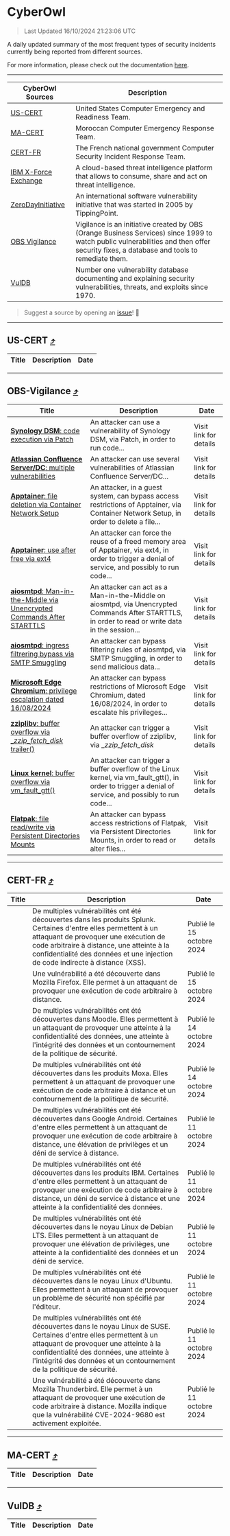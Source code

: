 
 <div id='top'></div>

# CyberOwl

 > Last Updated 16/10/2024 21:23:06 UTC
 
 A daily updated summary of the most frequent types of security incidents currently being reported from different sources.
 
 For more information, please check out the documentation [here](./docs/README.md).
 
 ---
 |CyberOwl Sources|Description|
 |---|---|
 |[US-CERT](#us-cert-arrow_heading_up)|United States Computer Emergency and Readiness Team.|
 |[MA-CERT](#ma-cert-arrow_heading_up)|Moroccan Computer Emergency Response Team.|
 |[CERT-FR](#cert-fr-arrow_heading_up)|The French national government Computer Security Incident Response Team.|
 |[IBM X-Force Exchange](#ibmcloud-arrow_heading_up)|A cloud-based threat intelligence platform that allows to consume, share and act on threat intelligence.|
 |[ZeroDayInitiative](#zerodayinitiative-arrow_heading_up)|An international software vulnerability initiative that was started in 2005 by TippingPoint.|
 |[OBS Vigilance](#obs-vigilance-arrow_heading_up)|Vigilance is an initiative created by OBS (Orange Business Services) since 1999 to watch public vulnerabilities and then offer security fixes, a database and tools to remediate them.|
 |[VulDB](#vuldb-arrow_heading_up)|Number one vulnerability database documenting and explaining security vulnerabilities, threats, and exploits since 1970.|
 
 > Suggest a source by opening an [issue](https://github.com/karimhabush/cyberowl/issues)! :raised_hands:
 ---

## US-CERT [:arrow_heading_up:](#cyberowl)

 |Title|Description|Date|
 |---|---|---|
 
 ---

## OBS-Vigilance [:arrow_heading_up:](#cyberowl)

 |Title|Description|Date|
 |---|---|---|
 |[<a href="https://vigilance.fr/vulnerability/Synology-DSM-code-execution-via-Patch-43300" class="noirorange"><b>Synology DSM</b>: code execution via Patch</a>](https://vigilance.fr/vulnerability/Synology-DSM-code-execution-via-Patch-43300)|An attacker can use a vulnerability of Synology DSM, via Patch, in order to run code...|Visit link for details|
 |[<a href="https://vigilance.fr/vulnerability/Atlassian-Confluence-Server-DC-multiple-vulnerabilities-43293" class="noirorange"><b>Atlassian Confluence Server/DC</b>: multiple vulnerabilities</a>](https://vigilance.fr/vulnerability/Atlassian-Confluence-Server-DC-multiple-vulnerabilities-43293)|An attacker can use several vulnerabilities of Atlassian Confluence Server/DC...|Visit link for details|
 |[<a href="https://vigilance.fr/vulnerability/Apptainer-file-deletion-via-Container-Network-Setup-44962" class="noirorange"><b>Apptainer</b>: file deletion via Container Network Setup</a>](https://vigilance.fr/vulnerability/Apptainer-file-deletion-via-Container-Network-Setup-44962)|An attacker, in a guest system, can bypass access restrictions of Apptainer, via Container Network Setup, in order to delete a file...|Visit link for details|
 |[<a href="https://vigilance.fr/vulnerability/Apptainer-use-after-free-via-ext4-44961" class="noirorange"><b>Apptainer</b>: use after free via ext4</a>](https://vigilance.fr/vulnerability/Apptainer-use-after-free-via-ext4-44961)|An attacker can force the reuse of a freed memory area of Apptainer, via ext4, in order to trigger a denial of service, and possibly to run code...|Visit link for details|
 |[<a href="https://vigilance.fr/vulnerability/aiosmtpd-Man-in-the-Middle-via-Unencrypted-Commands-After-STARTTLS-44960" class="noirorange"><b>aiosmtpd</b>: Man-in-the-Middle via Unencrypted Commands After STARTTLS</a>](https://vigilance.fr/vulnerability/aiosmtpd-Man-in-the-Middle-via-Unencrypted-Commands-After-STARTTLS-44960)|An attacker can act as a Man-in-the-Middle on aiosmtpd, via Unencrypted Commands After STARTTLS, in order to read or write data in the session...|Visit link for details|
 |[<a href="https://vigilance.fr/vulnerability/aiosmtpd-ingress-filtrering-bypass-via-SMTP-Smuggling-44959" class="noirorange"><b>aiosmtpd</b>: ingress filtrering bypass via SMTP Smuggling</a>](https://vigilance.fr/vulnerability/aiosmtpd-ingress-filtrering-bypass-via-SMTP-Smuggling-44959)|An attacker can bypass filtering rules of aiosmtpd, via SMTP Smuggling, in order to send malicious data...|Visit link for details|
 |[<a href="https://vigilance.fr/vulnerability/Microsoft-Edge-Chromium-privilege-escalation-dated-16-08-2024-44957" class="noirorange"><b>Microsoft Edge Chromium</b>: privilege escalation dated 16/08/2024</a>](https://vigilance.fr/vulnerability/Microsoft-Edge-Chromium-privilege-escalation-dated-16-08-2024-44957)|An attacker can bypass restrictions of Microsoft Edge Chromium, dated 16/08/2024, in order to escalate his privileges...|Visit link for details|
 |[<a href="https://vigilance.fr/vulnerability/zziplibv-buffer-overflow-via-zzip-fetch-disk-trailer-44956" class="noirorange"><b>zziplibv</b>: buffer overflow via __zzip_fetch_disk_<wbr>trailer()</wbr></a>](https://vigilance.fr/vulnerability/zziplibv-buffer-overflow-via-zzip-fetch-disk-trailer-44956)|An attacker can trigger a buffer overflow of zziplibv, via __zzip_fetch_disk_|Visit link for details|
 |[<a href="https://vigilance.fr/vulnerability/Linux-kernel-buffer-overflow-via-vm-fault-gtt-44955" class="noirorange"><b>Linux kernel</b>: buffer overflow via vm_fault_gtt()</a>](https://vigilance.fr/vulnerability/Linux-kernel-buffer-overflow-via-vm-fault-gtt-44955)|An attacker can trigger a buffer overflow of the Linux kernel, via vm_fault_gtt(), in order to trigger a denial of service, and possibly to run code...|Visit link for details|
 |[<a href="https://vigilance.fr/vulnerability/Flatpak-file-read-write-via-Persistent-Directories-Mounts-44953" class="noirorange"><b>Flatpak</b>: file read/write via Persistent Directories Mounts</a>](https://vigilance.fr/vulnerability/Flatpak-file-read-write-via-Persistent-Directories-Mounts-44953)|An attacker can bypass access restrictions of Flatpak, via Persistent Directories Mounts, in order to read or alter files...|Visit link for details|
 
 ---

## CERT-FR [:arrow_heading_up:](#cyberowl)

 |Title|Description|Date|
 |---|---|---|
 |[](https://www.cert.ssi.gouv.fr/avis/CERTFR-2024-AVI-0878/)|De multiples vulnérabilités ont été découvertes dans les produits Splunk. Certaines d'entre elles permettent à un attaquant de provoquer une exécution de code arbitraire à distance, une atteinte à la confidentialité des données et une injection de code indirecte à distance (XSS).|Publié le 15 octobre 2024|
 |[](https://www.cert.ssi.gouv.fr/avis/CERTFR-2024-AVI-0877/)|Une vulnérabilité a été découverte dans Mozilla Firefox. Elle permet à un attaquant de provoquer une exécution de code arbitraire à distance.|Publié le 15 octobre 2024|
 |[](https://www.cert.ssi.gouv.fr/avis/CERTFR-2024-AVI-0876/)|De multiples vulnérabilités ont été découvertes dans Moodle. Elles permettent à un attaquant de provoquer une atteinte à la confidentialité des données, une atteinte à l'intégrité des données et un contournement de la politique de sécurité.|Publié le 14 octobre 2024|
 |[](https://www.cert.ssi.gouv.fr/avis/CERTFR-2024-AVI-0875/)|De multiples vulnérabilités ont été découvertes dans les produits Moxa. Elles permettent à un attaquant de provoquer une exécution de code arbitraire à distance et un contournement de la politique de sécurité.|Publié le 14 octobre 2024|
 |[](https://www.cert.ssi.gouv.fr/avis/CERTFR-2024-AVI-0874/)|De multiples vulnérabilités ont été découvertes dans Google Android. Certaines d'entre elles permettent à un attaquant de provoquer une exécution de code arbitraire à distance, une élévation de privilèges et un déni de service à distance.|Publié le 11 octobre 2024|
 |[](https://www.cert.ssi.gouv.fr/avis/CERTFR-2024-AVI-0873/)|De multiples vulnérabilités ont été découvertes dans les produits IBM. Certaines d'entre elles permettent à un attaquant de provoquer une exécution de code arbitraire à distance, un déni de service à distance et une atteinte à la confidentialité des données.|Publié le 11 octobre 2024|
 |[](https://www.cert.ssi.gouv.fr/avis/CERTFR-2024-AVI-0872/)|De multiples vulnérabilités ont été découvertes dans le noyau Linux de Debian LTS. Elles permettent à un attaquant de provoquer une élévation de privilèges, une atteinte à la confidentialité des données et un déni de service.|Publié le 11 octobre 2024|
 |[](https://www.cert.ssi.gouv.fr/avis/CERTFR-2024-AVI-0871/)|De multiples vulnérabilités ont été découvertes dans le noyau Linux d'Ubuntu. Elles permettent à un attaquant de provoquer un problème de sécurité non spécifié par l'éditeur.|Publié le 11 octobre 2024|
 |[](https://www.cert.ssi.gouv.fr/avis/CERTFR-2024-AVI-0870/)|De multiples vulnérabilités ont été découvertes dans le noyau Linux de SUSE. Certaines d'entre elles permettent à un attaquant de provoquer une atteinte à la confidentialité des données, une atteinte à l'intégrité des données et un contournement de la politique de sécurité.|Publié le 11 octobre 2024|
 |[](https://www.cert.ssi.gouv.fr/avis/CERTFR-2024-AVI-0869/)|Une vulnérabilité a été découverte dans Mozilla Thunderbird. Elle permet à un attaquant de provoquer une exécution de code arbitraire à distance. Mozilla indique que la vulnérabilité CVE-2024-9680 est activement exploitée.|Publié le 11 octobre 2024|
 
 ---

## MA-CERT [:arrow_heading_up:](#cyberowl)

 |Title|Description|Date|
 |---|---|---|
 
 ---

## VulDB [:arrow_heading_up:](#cyberowl)

 |Title|Description|Date|
 |---|---|---|
 